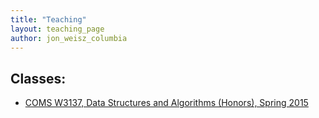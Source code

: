 ```yaml
---
title: "Teaching"
layout: teaching_page
author: jon_weisz_columbia
---
```




Classes:
-------
  * [COMS W3137, Data Structures and Algorithms (Honors), Spring 2015](coms_w3137)
